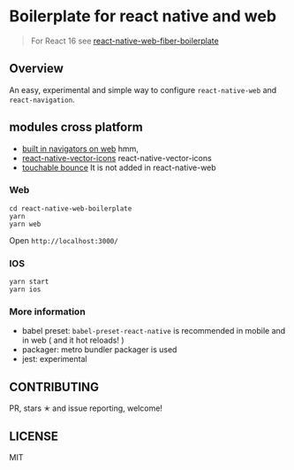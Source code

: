 # Boilerplate for react native and web 

> For React 16 see [react-native-web-fiber-boilerplate](https://github.com/agrcrobles/react-native-web-fiber-boilerplate)

## Overview

An easy, experimental and simple way to configure `react-native-web` and `react-navigation`.

## modules cross platform

 - [built in navigators on web](https://github.com/react-community/react-navigation) hmm,
 - [react-native-vector-icons](https://github.com/oblador/react-native-vector-icons) react-native-vector-icons
 - [touchable bounce](https://github.com/grabbou/react-native-touchable-bounce) It is not added in react-native-web

### Web
```
cd react-native-web-boilerplate
yarn
yarn web
```
Open `http://localhost:3000/`

### IOS

```
yarn start
yarn ios
```

### More information

 - babel preset: `babel-preset-react-native` is recommended in mobile and in web ( and it hot reloads! )
 - packager: metro bundler packager is used
 - jest: experimental

## CONTRIBUTING

PR, stars ✭ and issue reporting, welcome!

## LICENSE

MIT
